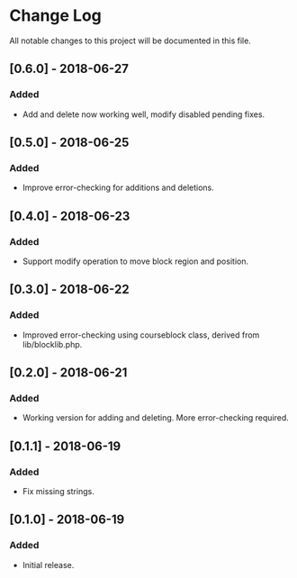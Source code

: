 # Change Log
All notable changes to this project will be documented in this file.

## [0.6.0] - 2018-06-27
### Added
- Add and delete now working well, modify disabled pending fixes.

## [0.5.0] - 2018-06-25
### Added
- Improve error-checking for additions and deletions.

## [0.4.0] - 2018-06-23
### Added
- Support modify operation to move block region and position.

## [0.3.0] - 2018-06-22
### Added
- Improved error-checking using courseblock class, derived from lib/blocklib.php.

## [0.2.0] - 2018-06-21
### Added
- Working version for adding and deleting. More error-checking required.

## [0.1.1] - 2018-06-19
### Added
- Fix missing strings.

## [0.1.0] - 2018-06-19
### Added
- Initial release.
